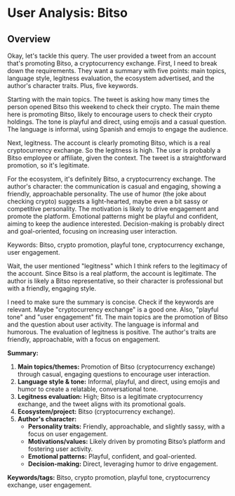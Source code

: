 # User Analysis: Bitso

## Overview

<think>
Okay, let's tackle this query. The user provided a tweet from an account that's promoting Bitso, a cryptocurrency exchange. First, I need to break down the requirements. They want a summary with five points: main topics, language style, legitness evaluation, the ecosystem advertised, and the author's character traits. Plus, five keywords.

Starting with the main topics. The tweet is asking how many times the person opened Bitso this weekend to check their crypto. The main theme here is promoting Bitso, likely to encourage users to check their crypto holdings. The tone is playful and direct, using emojis and a casual question. The language is informal, using Spanish and emojis to engage the audience.

Next, legitness. The account is clearly promoting Bitso, which is a real cryptocurrency exchange. So the legitness is high. The user is probably a Bitso employee or affiliate, given the context. The tweet is a straightforward promotion, so it's legitimate.

For the ecosystem, it's definitely Bitso, a cryptocurrency exchange. The author's character: the communication is casual and engaging, showing a friendly, approachable personality. The use of humor (the joke about checking crypto) suggests a light-hearted, maybe even a bit sassy or competitive personality. The motivation is likely to drive engagement and promote the platform. Emotional patterns might be playful and confident, aiming to keep the audience interested. Decision-making is probably direct and goal-oriented, focusing on increasing user interaction.

Keywords: Bitso, crypto promotion, playful tone, cryptocurrency exchange, user engagement.

Wait, the user mentioned "legitness" which I think refers to the legitimacy of the account. Since Bitso is a real platform, the account is legitimate. The author is likely a Bitso representative, so their character is professional but with a friendly, engaging style.

I need to make sure the summary is concise. Check if the keywords are relevant. Maybe "cryptocurrency exchange" is a good one. Also, "playful tone" and "user engagement" fit. The main topics are the promotion of Bitso and the question about user activity. The language is informal and humorous. The evaluation of legitness is positive. The author's traits are friendly, approachable, with a focus on engagement.
</think>

**Summary:**  
1. **Main topics/themes:** Promotion of Bitso (cryptocurrency exchange) through casual, engaging questions to encourage user interaction.  
2. **Language style & tone:** Informal, playful, and direct, using emojis and humor to create a relatable, conversational tone.  
3. **Legitness evaluation:** High; Bitso is a legitimate cryptocurrency exchange, and the tweet aligns with its promotional goals.  
4. **Ecosystem/project:** Bitso (cryptocurrency exchange).  
5. **Author's character:**  
   - **Personality traits:** Friendly, approachable, and slightly sassy, with a focus on user engagement.  
   - **Motivations/values:** Likely driven by promoting Bitso’s platform and fostering user activity.  
   - **Emotional patterns:** Playful, confident, and goal-oriented.  
   - **Decision-making:** Direct, leveraging humor to drive engagement.  

**Keywords/tags:** Bitso, crypto promotion, playful tone, cryptocurrency exchange, user engagement.